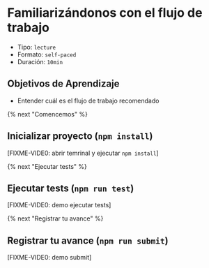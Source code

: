 # Familiarizándonos con el flujo de trabajo

- Tipo: `lecture`
- Formato: `self-paced`
- Duración: `10min`

## Objetivos de Aprendizaje

- Entender cuál es el flujo de trabajo recomendado

{% next "Comencemos" %}

## Inicializar proyecto (`npm install`)

[FIXME-VIDE0: abrir temrinal y ejecutar `npm install`]

{% next "Ejecutar tests" %}

## Ejecutar tests (`npm run test`)

[FIXME-VIDE0: demo ejecutar tests]

{% next "Registrar tu avance" %}

## Registrar tu avance (`npm run submit`)

[FIXME-VIDE0: demo submit]
